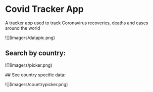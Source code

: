 # Covid Tracker App 

A tracker app used to track Coronavirus recoveries, deaths and cases around the world
<p>
![](imagers/datapic.png)  
</p>

## Search by country:
<p>
![](imagers/picker.png)
</p>
## See country specific data:
<p>
![](imagers/countrypicker.png)
</p>

